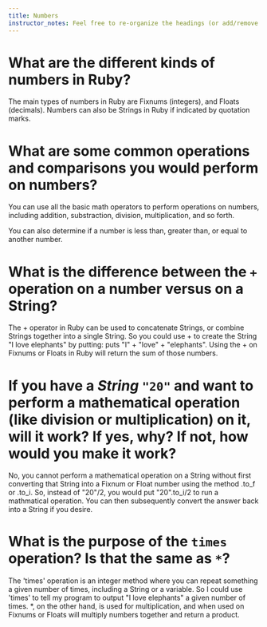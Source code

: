 ```yaml
---
title: Numbers
instructor_notes: Feel free to re-organize the headings (or add/remove headings) below. We included the headings for your benefit, but it's 100% fine if you want to write your responses in some different structure.
---
```


# What are the different kinds of numbers in Ruby?

The main types of numbers in Ruby are Fixnums (integers), and Floats (decimals). Numbers can also be Strings in Ruby if indicated by quotation marks.

# What are some common operations and comparisons you would perform on numbers?

You can use all the basic math operators to perform operations on numbers, including addition, substraction, division, multiplication, and so forth. 

You can also determine if a number is less than, greater than, or equal to another number.

# What is the difference between the `+` operation on a number versus on a String?

The + operator in Ruby can be used to concatenate Strings, or combine Strings together into a single String. So you could use + to create the String "I love elephants" by putting: puts "I" + "love" + "elephants".
Using the + on Fixnums or Floats in Ruby will return the sum of those numbers.

# If you have a _String_ `"20"` and want to perform a mathematical operation (like division or multiplication) on it, will it work? If yes, why? If not, how would you make it work?

No, you cannot perform a mathematical operation on a String without first converting that String into a Fixnum or Float number using the method .to_f or .to_i.
So, instead of "20"/2, you would put "20".to_i/2 to run a mathmatical operation. You can then subsequently convert the answer back into a String if you desire.

# What is the purpose of the `times` operation? Is that the same as `*`?

The 'times' operation is an integer method where you can repeat something a given number of times, including a String or a variable. So I could use 'times' to tell my program to output "I love elephants" a given number of times.
*, on the other hand, is used for multiplication, and when used on Fixnums or Floats will multiply numbers together and return a product.
